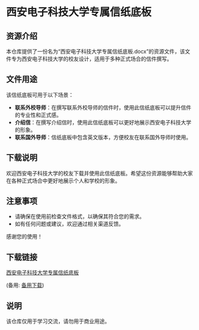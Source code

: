 # 西安电子科技大学专属信纸底板

## 资源介绍

本仓库提供了一份名为“西安电子科技大学专属信纸底板.docx”的资源文件，该文件专为西安电子科技大学的校友设计，适用于多种正式场合的信件撰写。

## 文件用途

该信纸底板可用于以下场景：

- **联系外校导师**：在撰写联系外校导师的信件时，使用此信纸底板可以提升信件的专业性和正式感。
- **介绍信**：在撰写介绍信时，使用此信纸底板可以更好地展示西安电子科技大学的形象。
- **联系国外导师**：信纸底板中包含英文版本，方便校友在联系国外导师时使用。

## 下载说明

欢迎西安电子科技大学的校友下载并使用此信纸底板。希望这份资源能够帮助大家在各种正式场合中更好地展示个人和学校的形象。

## 注意事项

- 请确保在使用前检查文件格式，以确保其符合您的需求。
- 如有任何问题或建议，欢迎通过相关渠道反馈。

感谢您的使用！

## 下载链接
[西安电子科技大学专属信纸底板](https://pan.quark.cn/s/7ea1aa90a6aa) 

(备用: [备用下载](https://pan.baidu.com/s/12VZXvWJgRjpwUllxxrjgcQ?pwd=1234))

## 说明

该仓库仅用于学习交流，请勿用于商业用途。
